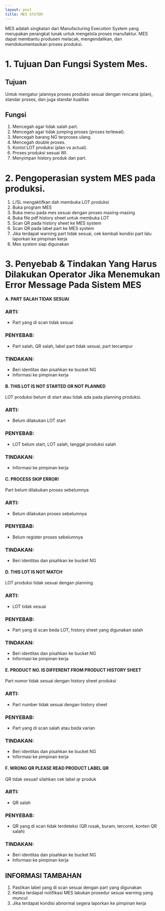 ```yaml
---
layout: post
title: MES SYSTEM
---
```


MES adalah singkatan dari Manufacturing Execution System yang merupakan perangkat lunak untuk mengelola proses manufaktur. MES dapat membantu produsen melacak, mengendalikan, dan mendokumentasikan proses produksi. 

# 1. Tujuan Dan Fungsi System Mes.

## Tujuan

Untuk mengatur jalannya proses produksi sesuai dengan rencana (plan), standar proses, dan juga standar kualitas

## Fungsi

1. Mencegah agar tidak salah part.
2. Mencegah agar tidak jumping proses (proses terlewat).
3. Mencegah barang NG terproses ulang.
4. Mencegah double proses.
5. Kontol LOT produksi (plan vs actual).
6. Proses produksi sesuai WI.
7. Menyimpan history produk dan part.

# 2. Pengoperasian system MES pada produksi.

1. L/SL mengaktifkan dah membuka LOT produksi
2. Buka program MES
3. Buka menu pada mes sesuai dengan proses masing-masing
4. Buka file pdf history sheet untuk membuka LOT
5. Scan QR pada history sheet ke MES system
6. Scan QR pada label part ke MES system
7. Jika terdapat warning part tidak sesuai, cek kembali kondisi part lalu laporkan ke pimpinan kerja
8. Mes system siap digunakan

# 3. Penyebab & Tindakan Yang Harus Dilakukan Operator Jika Menemukan Error Message Pada Sistem MES 
#### A. PART SALAH TIDAK SESUAI
### ARTI:
- Part yang di scan tidak sesuai 
### PENYEBAB:
- Part salah, QR salah, label part tidak sesuai, part tercampur
### TINDAKAN:
- Beri identitas dan pisahkan ke bucket NG
- Informasi ke pimpinan kerja

#### B. THIS LOT IS NOT STARTED OR NOT PLANNED

LOT produksi belum di start atau tidak ada pada planning produksi.
### ARTI:
- Belum dilakukan LOT start
### PENYEBAB:
- LOT belum start, LOT salah, tanggal produksi salah
### TINDAKAN:
- Informasi ke pimpinan kerja
#### C. PROCESS SKIP ERROR!

Part belum dilakukan proses sebelumnya
### ARTI:
- Belum dilakukan proses sebelumnya
### PENYEBAB:
- Belum register proses sebelumnya
### TINDAKAN:
- Beri identitas dan pisahkan ke bucket NG
#### D. THIS LOT IS NOT MATCH

LOT produksi tidak sesuai dengan planning
### ARTI:
- LOT tidak sesuai
### PENYEBAB:
- Part yang di scan beda LOT, history sheet yang digunakan salah
### TINDAKAN:
- Beri identitas dan pisahkan ke bucket NG
- Informasi ke pimpinan kerja 
#### E. PRODUCT NO. IS DIFFERENT FROM PRODUCT HISTORY SHEET 

Part nomor tidak sesuai dengan history sheet produksi
### ARTI:
- Part number tidak sesuai dengan history sheet 
### PENYEBAB:
- Part yang di scan salah atau beda varian
### TINDAKAN:
- Beri identitas dan pisahkan ke bucket NG
- Informasi ke pimpinan kerja 
#### F. WRONG QR PLEASE READ PRODUCT LABEL QR

QR tidak sesuai! silahkan cek label qr produk
### ARTI:
- QR salah
### PENYEBAB:
- QR yang di scan tidak terdeteksi (QR rusak, buram, tercoret, konten QR salah)
### TINDAKAN:
- Beri identitas dan pisahkan ke bucket NG
- Informasi ke pimpinan kerja 

## INFORMASI TAMBAHAN
1. Pastikan label yang di scan sesuai dengan part yang digunakan 
2. Ketika terdapat notifikasi MES lakukan prosedur sesuai warning yang muncul
3. Jika terdapat kondisi abnormal segera laporkan ke pimpinan kerja
